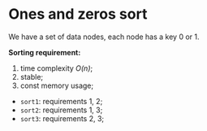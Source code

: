 # Ones and zeros sort
We have a set of data nodes, each node has a key 0 or 1.

**Sorting requirement:**
1) time complexity *O(n)*;
2) stable;
3) const memory usage;

- `sort1`: requirements 1, 2;
- `sort2`: requirements 1, 3;
- `sort3`: requirements 2, 3;
